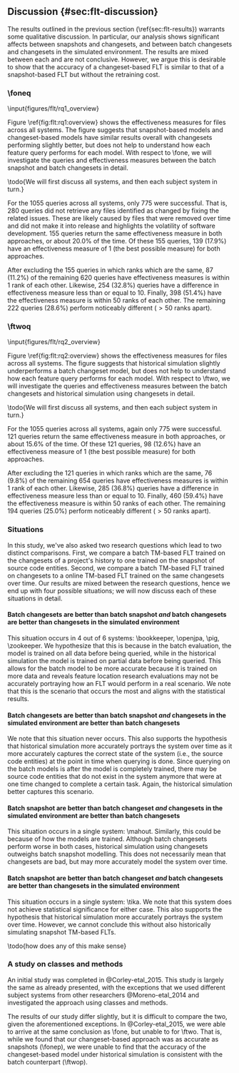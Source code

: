 ## Discussion {#sec:flt-discussion}

The results outlined in the previous section (\ref{sec:flt-results}) warrants
some qualitative discussion.  In particular, our analysis shows significant
affects between snapshots and changesets, and between batch changesets and
changesets in the simulated environment.  The results are mixed between each
and are not conclusive.  However, we argue this is desirable to show that the
accuracy of a changeset-based FLT is similar to that of a snapshot-based FLT
but without the retraining cost.


### \foneq

<!--All
max bound:	4968
fancy:	False
same:	155	0.2
same (ones):	139	0.17935483871
diff of 1:	87	0.112258064516
diff of 2:	52	0.0670967741935
diff of 3:	30	0.0387096774194
within <=1:	87	0.112258064516
within <=5:	213	0.274838709677
within <=10:	254	0.327741935484
within <=50:	398	0.513548387097
other (>50.000000):	222	0.286451612903
within <= 50 (1.000000%):	398	0.513548387097
within <= 248 (5.000000%):	516	0.665806451613
within <= 497 (10.000000%):	559	0.721290322581
within <= 2484 (50.000000%):	617	0.796129032258
other > 2484 (50.000000%):	3	0.00387096774194
worst (Changesets - Snapshot) 888.0 -4478.0
total:	775
-->

\input{figures/flt/rq1_overview}

Figure \ref{fig:flt:rq1:overview} shows the effectiveness measures for files
across all systems. The figure suggests that snapshot-based models and
changeset-based models have similar results overall with changesets performing
slightly better, but does not help to understand how each feature query
performs for each model.  With respect to \fone, we will investigate the
queries and effectiveness measures between the batch snapshot and batch
changesets in detail.

\todo{We will first discuss all systems, and then each subject system in turn.}

For the 1055 queries across all systems, only 775 were successful.  That is,
280 queries did not retrieve any files identified as changed by fixing the
related issues.  These are likely caused by files that were removed over time
and did not make it into release and highlights the volatility of software
development.  155 queries return the same effectiveness measure in both
approaches, or about 20.0% of the time.  Of these 155 queries, 139 (17.9%)
have an effectiveness measure of 1 (the best possible measure) for both
approaches.

After excluding the 155 queries in which ranks which are the same, 87 (11.2%)
of the remaining 620 queries have effectiveness measures is within 1 rank of
each other.  Likewise, 254 (32.8%) queries have a difference in effectiveness
measure less than or equal to 10.  Finally, 398 (51.4%) have the effectiveness
measure is within 50 ranks of each other.  The remaining 222 queries (28.6%)
perform noticeably different ($> 50$ ranks apart).

<!-- BookKeeper v4.3.0
max bound:	843
fancy:	False
same:	38	0.265734265734
same (ones):	34	0.237762237762
diff of 1:	14	0.0979020979021
diff of 2:	13	0.0909090909091
diff of 3:	4	0.027972027972
within <=1:	14	0.0979020979021
within <=5:	40	0.27972027972
within <=10:	46	0.321678321678
within <=50:	74	0.517482517483
other (>50.000000):	31	0.216783216783
within <= 8 (1.000000%):	42	0.293706293706
within <= 42 (5.000000%):	73	0.51048951049
within <= 84 (10.000000%):	84	0.587412587413
within <= 422 (50.000000%):	95	0.664335664336
other > 422 (50.000000%):	10	0.0699300699301
worst (Changesets - Snapshot) 639.0 -680.0
total:	143

\input{figures/flt/rq1_bookkeeper}

Figure \ref{fig:flt:rq1:bookkeeper} shows the effectiveness measures for
\bookkeeper.  Again, the figure suggests that changesets perform better than
snapshots, even though the difference of MRR is only $0.0056$ (Table
\ref{table:feature_location_rq1}.)

-->

<!-- Mahout v0.10.0
max bound:	1556
fancy:	False
same:	6	0.12
same (ones):	5	0.1
diff of 1:	5	0.1
diff of 2:	4	0.08
diff of 3:	0	0.0
within <=1:	5	0.1
within <=5:	12	0.24
within <=10:	15	0.3
within <=50:	23	0.46
other (>50.000000):	21	0.42
within <= 16 (1.000000%):	17	0.34
within <= 78 (5.000000%):	24	0.48
within <= 156 (10.000000%):	28	0.56
within <= 778 (50.000000%):	40	0.8
other > 778 (50.000000%):	4	0.08
worst (Changesets - Snapshot) 865.0 -1133.0
total:	50

\input{figures/flt/rq1_mahout}

-->

<!-- OpenJPA v2.3.0
max bound:	4968
fancy:	False
same:	16	0.12213740458
same (ones):	14	0.106870229008
diff of 1:	12	0.0916030534351
diff of 2:	5	0.0381679389313
diff of 3:	3	0.0229007633588
within <=1:	12	0.0916030534351
within <=5:	25	0.190839694656
within <=10:	36	0.274809160305
within <=50:	62	0.473282442748
other (>50.000000):	53	0.404580152672
within <= 50 (1.000000%):	62	0.473282442748
within <= 248 (5.000000%):	76	0.580152671756
within <= 497 (10.000000%):	89	0.679389312977
within <= 2484 (50.000000%):	112	0.854961832061
other > 2484 (50.000000%):	3	0.0229007633588
worst (Changesets - Snapshot) 888.0 -4478.0
total:	131

\input{figures/flt/rq1_openjpa}

-->

<!-- Pig v0.14.0
max bound:	2098
fancy:	False
same:	30	0.172413793103
same (ones):	26	0.149425287356
diff of 1:	15	0.0862068965517
diff of 2:	10	0.0574712643678
diff of 3:	11	0.0632183908046
within <=1:	15	0.0862068965517
within <=5:	48	0.275862068966
within <=10:	52	0.298850574713
within <=50:	90	0.51724137931
other (>50.000000):	54	0.310344827586
within <= 21 (1.000000%):	67	0.385057471264
within <= 105 (5.000000%):	106	0.609195402299
within <= 210 (10.000000%):	119	0.683908045977
within <= 1049 (50.000000%):	137	0.787356321839
other > 1049 (50.000000%):	7	0.0402298850575
worst (Changesets - Snapshot) 762.0 -1556.0
total:	174

\input{figures/flt/rq1_pig}

-->

<!-- Tika v1.8
max bound:	954
fancy:	False
same:	5	0.138888888889
same (ones):	4	0.111111111111
diff of 1:	9	0.25
diff of 2:	4	0.111111111111
diff of 3:	2	0.0555555555556
within <=1:	9	0.25
within <=5:	16	0.444444444444
within <=10:	19	0.527777777778
within <=50:	23	0.638888888889
other (>50.000000):	8	0.222222222222
within <= 10 (1.000000%):	19	0.527777777778
within <= 48 (5.000000%):	23	0.638888888889
within <= 95 (10.000000%):	26	0.722222222222
within <= 477 (50.000000%):	29	0.805555555556
other > 477 (50.000000%):	2	0.0555555555556
worst (Changesets - Snapshot) 163.0 -539.0
total:	36

\input{figures/flt/rq1_tika}

-->

<!-- ZooKeeper v3.5.0
max bound:	927
fancy:	False
same:	60	0.248962655602
same (ones):	56	0.232365145228
diff of 1:	32	0.132780082988
diff of 2:	16	0.0663900414938
diff of 3:	10	0.0414937759336
within <=1:	32	0.132780082988
within <=5:	72	0.298755186722
within <=10:	86	0.356846473029
within <=50:	126	0.522821576763
other (>50.000000):	55	0.228215767635
within <= 9 (1.000000%):	85	0.352697095436
within <= 46 (5.000000%):	121	0.502074688797
within <= 93 (10.000000%):	144	0.597510373444
within <= 464 (50.000000%):	175	0.726141078838
other > 464 (50.000000%):	6	0.0248962655602
worst (Changesets - Snapshot) 405 -517
total:	241

\input{figures/flt/rq1_zookeeper}

-->

### \ftwoq


<!--All
max bound:	4968
same:	121	0.156129032258
same (ones):	98	0.126451612903
diff of 1:	76	0.098064516129
diff of 2:	46	0.0593548387097
diff of 3:	30	0.0387096774194
within <=1:	76	0.098064516129
within <=5:	204	0.263225806452
within <=10:	285	0.367741935484
within <=50:	460	0.593548387097
other (>50.000000):	194	0.250322580645
within <= 50 (1.000000%):	460	0.593548387097
within <= 248 (5.000000%):	613	0.790967741935
within <= 497 (10.000000%):	634	0.818064516129
within <= 2484 (50.000000%):	654	0.843870967742
other > 2484 (50.000000%):	0	0.0
worst (Changesets - Historical) 1062.0 -2153.0
total:	775
-->

\input{figures/flt/rq2_overview}

Figure \ref{fig:flt:rq2:overview} shows the effectiveness measures for files
across all systems. The figure suggests that historical simulation slightly
underperforms a batch changeset model, but does not help to understand how each
feature query performs for each model.  With respect to \ftwo, we will
investigate the queries and effectiveness measures between the batch changesets
and historical simulation using changesets in detail.

\todo{We will first discuss all systems, and then each subject system in turn.}

For the 1055 queries across all systems, again only 775 were successful.  121
queries return the same effectiveness measure in both approaches, or about
15.6% of the time.  Of these 121 queries, 98 (12.6%) have an effectiveness
measure of 1 (the best possible measure) for both approaches.

After excluding the 121 queries in which ranks which are the same, 76 (9.8%) of
the remaining 654 queries have effectiveness measures is within 1 rank of each
other.  Likewise, 285 (36.8%) queries have a difference in effectiveness
measure less than or equal to 10.  Finally, 460 (59.4%) have the effectiveness
measure is within 50 ranks of each other.  The remaining 194 queries (25.0%)
perform noticeably different ($> 50$ ranks apart).


<!-- BookKeeper v4.3.0
max bound:	843
same:	29	0.202797202797
same (ones):	21	0.146853146853
diff of 1:	16	0.111888111888
diff of 2:	8	0.0559440559441
diff of 3:	8	0.0559440559441
within <=1:	16	0.111888111888
within <=5:	43	0.300699300699
within <=10:	59	0.412587412587
within <=50:	83	0.58041958042
other (>50.000000):	31	0.216783216783
within <= 8 (1.000000%):	52	0.363636363636
within <= 42 (5.000000%):	82	0.573426573427
within <= 84 (10.000000%):	95	0.664335664336
within <= 422 (50.000000%):	112	0.783216783217
other > 422 (50.000000%):	2	0.013986013986
worst (Changesets - Historical) 620.0 -392.0
total:	143

\input{figures/flt/rq2_bookkeeper}
-->

<!-- Mahout v0.10.0
max bound:	1556
same:	6	0.12
same (ones):	4	0.08
diff of 1:	7	0.14
diff of 2:	4	0.08
diff of 3:	1	0.02
within <=1:	7	0.14
within <=5:	14	0.28
within <=10:	16	0.32
within <=50:	27	0.54
other (>50.000000):	17	0.34
within <= 16 (1.000000%):	21	0.42
within <= 78 (5.000000%):	32	0.64
within <= 156 (10.000000%):	37	0.74
within <= 778 (50.000000%):	43	0.86
other > 778 (50.000000%):	1	0.02
worst (Changesets - Historical) 823.0 -636.0
total:	50

\input{figures/flt/rq2_mahout}

-->

<!-- OpenJPA v2.3.0
max bound:	4968
same:	15	0.114503816794
same (ones):	14	0.106870229008
diff of 1:	7	0.0534351145038
diff of 2:	4	0.030534351145
diff of 3:	7	0.0534351145038
within <=1:	7	0.0534351145038
within <=5:	24	0.18320610687
within <=10:	33	0.251908396947
within <=50:	65	0.496183206107
other (>50.000000):	51	0.389312977099
within <= 50 (1.000000%):	65	0.496183206107
within <= 248 (5.000000%):	101	0.770992366412
within <= 497 (10.000000%):	107	0.81679389313
within <= 2484 (50.000000%):	116	0.885496183206
other > 2484 (50.000000%):	0	0.0
worst (Changesets - Historical) 594.0 -2153.0
total:	131

\input{figures/flt/rq2_openjpa}
-->

<!-- Pig v0.14.0
max bound:	2098
same:	22	0.126436781609
same (ones):	19	0.109195402299
diff of 1:	12	0.0689655172414
diff of 2:	8	0.0459770114943
diff of 3:	2	0.0114942528736
within <=1:	12	0.0689655172414
within <=5:	35	0.201149425287
within <=10:	47	0.270114942529
within <=50:	92	0.528735632184
other (>50.000000):	60	0.344827586207
within <= 21 (1.000000%):	67	0.385057471264
within <= 105 (5.000000%):	123	0.706896551724
within <= 210 (10.000000%):	138	0.793103448276
within <= 1049 (50.000000%):	151	0.867816091954
other > 1049 (50.000000%):	1	0.00574712643678
worst (Changesets - Historical) 1062.0 -784.0
total:	174

\input{figures/flt/rq2_pig}
-->

<!-- Tika v1.8
max bound:	954
same:	6	0.166666666667
same (ones):	4	0.111111111111
diff of 1:	6	0.166666666667
diff of 2:	1	0.0277777777778
diff of 3:	0	0.0
within <=1:	6	0.166666666667
within <=5:	7	0.194444444444
within <=10:	12	0.333333333333
within <=50:	24	0.666666666667
other (>50.000000):	6	0.166666666667
within <= 10 (1.000000%):	12	0.333333333333
within <= 48 (5.000000%):	23	0.638888888889
within <= 95 (10.000000%):	28	0.777777777778
within <= 477 (50.000000%):	30	0.833333333333
other > 477 (50.000000%):	0	0.0
worst (Changesets - Historical) 101.0 -128.0
total:	36

\input{figures/flt/rq2_tika}
-->

<!-- ZooKeeper v3.5.0
max bound:	927
same:	43	0.178423236515
same (ones):	36	0.149377593361
diff of 1:	28	0.116182572614
diff of 2:	21	0.0871369294606
diff of 3:	12	0.0497925311203
within <=1:	28	0.116182572614
within <=5:	81	0.336099585062
within <=10:	118	0.489626556017
within <=50:	169	0.701244813278
other (>50.000000):	29	0.120331950207
within <= 9 (1.000000%):	114	0.473029045643
within <= 46 (5.000000%):	168	0.697095435685
within <= 93 (10.000000%):	182	0.755186721992
within <= 464 (50.000000%):	198	0.821576763485
other > 464 (50.000000%):	0	0.0
worst (Changesets - Historical) 415 -183
total:	241

\input{figures/flt/rq2_zookeeper}
-->


### Situations


In this study, we've also asked two research questions which lead to two
distinct comparisons.  First, we compare a batch TM-based FLT trained on the
changesets of a project's history to one trained on the snapshot of source code
entities.  Second, we compare a batch TM-based FLT trained on changesets to a
online TM-based FLT trained on the same changesets over time.  Our results are
mixed between the research questions, hence we end up with four possible
situations; we will now discuss each of these situations in detail.

<!--
    SS < CS && CS > HS
       4          5
            4
        bookkeeper
        openjpa
        pig
        zookeeper

    SS < CS && CS < HS
       4          1
            0

    SS > CS && CS > HS
       2          5
            1
        tika

    SS > CS && CS < HS
       2          1
            1
        mahout
-->

#### Batch changesets are better than batch snapshot *and* batch changesets are better than changesets in the simulated environment

This situation occurs in 4 out of 6 systems: \bookkeeper, \openjpa, \pig,
\zookeeper.  We hypothesize that this is because in the batch evaluation, the
model is trained on all data before being queried, while in the historical
simulation the model is trained on partial data before being queried.  This
allows for the batch model to be more accurate because it is trained on more
data and reveals feature location research evaluations may not be accurately
portraying how an FLT would perform in a real scenario.  We note that this is
the scenario that occurs the most and aligns with the statistical results.

#### Batch changesets are better than batch snapshot *and* changesets in the simulated environment are better than batch changesets

We note that this situation never occurs. This also supports the hypothesis
that historical simulation more accurately portrays the system over time as it
more accurately captures the correct state of the system (i.e., the source code
entities) at the point in time when querying is done.  Since querying on the
batch models is after the model is completely trained, there may be source code
entities that do not exist in the system anymore that were at one time changed
to complete a certain task.  Again, the historical simulation better captures
this scenario.

#### Batch snapshot are better than batch changeset *and* changesets in the simulated environment are better than batch changesets

This situation occurs in a single system: \mahout.  Similarly, this could be
because of how the models are trained.  Although batch changesets perform worse
in both cases, historical simulation using changesets outweighs batch snapshot
modelling.  This does not necessarily mean that changesets are bad, but may
more accurately model the system over time.

#### Batch snapshot are better than batch changeset *and* batch changesets are better than changesets in the simulated environment

This situation occurs in a single system: \tika.  We note that this system does
not achieve statistical significance for either case.  This also supports the
hypothesis that historical simulation more accurately portrays the system over
time.  However, we cannot conclude this without also historically simulating
snapshot TM-based FLTs.

\todo{how does any of this make sense}

### A study on classes and methods

An initial study was completed in @Corley-etal_2015.  This study is largely the
same as already presented, with the exceptions that we used different subject
systems from other researchers @Moreno-etal_2014 and investigated the approach
using classes and methods.

The results of our study differ slightly, but it is difficult to compare the
two, given the aforementioned exceptions.  In @Corley-etal_2015, we were able
to arrive at the same conclusion as \fone, but unable to for \ftwo.  That is,
while we found that our changeset-based approach was as accurate as snapshots
(\fonep), we were unable to find that the accuracy of the changeset-based model
under historical simulation is consistent with the batch counterpart (\ftwop).

